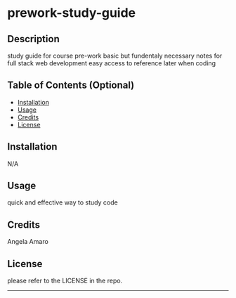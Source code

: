 # prework-study-guide

## Description
study guide for course pre-work
basic but fundentaly necessary notes for full stack web development
easy access to reference later when coding

## Table of Contents (Optional)

- [Installation](#installation)
- [Usage](#usage)
- [Credits](#credits)
- [License](#license)

## Installation

N/A

## Usage

quick and effective way to study code

## Credits

Angela Amaro

## License

please refer to the LICENSE in the repo.

---
